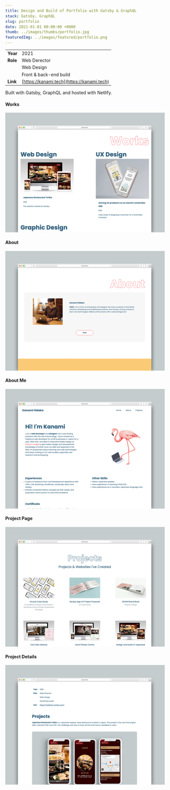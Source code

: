 ```yaml
---
title: Design and Build of Portfolio with Gatsby & GraphQL
stack: Gatsby, GraphQL
slug: portfolio
date: 2021-01-01 00:00:00 +0000
thumb: ../images/thumbs/portfolio.jpg
featuredImg: ../images/featured/portfolio.png
---
```


|          |                                            |
| -------- | ------------------------------------------ |
| **Year** | 2021                                       |
| **Role** | Web Derector                               |
|          | Web Design                                 |
|          | Front & back-end build                     |
| **Link** | [https://kanami.tech](https://kanami.tech) |

Built with Gatsby, GraphQL and hosted with Netlify.

#### Works

![Hero](../images/featured/portfolio2.png)

#### About

![Hero](../images/featured/portfolio3.png)

#### About Me

![Hero](../images/featured/portfolio4.png)

#### Project Page

![Hero](../images/featured/portfolio5.png)

#### Project Details

![Hero](../images/featured/portfolio6.png)
